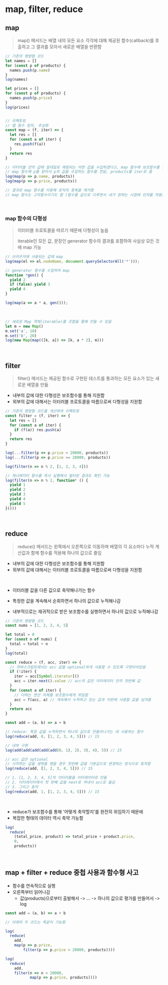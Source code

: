 # map, filter, reduce

## map

> map() 메서드는 배열 내의 모든 요소 각각에 대해 제공된 함수(callback)를 호출하고 그 결과를 모아서 새로운 배열을 반환함

``` javascript
// 기존의 명령형 코드
let names = []
for (const p of products) {
  names.push(p.name)
}
log(names)

let prices = []
for (const p of products) {
  names.push(p.price)
}
log(prices)


// 리팩토링
// 맵 함수 정의, 추상화
const map = (f, iter) => {
  let res = []
  for (const a of iter) {
    res.push(f(a))
  }
  return res
}

// 이터러블 안의 값에 일대일로 매핑되는 어떤 값을 수집하겠다고, map 함수에 보조함수를 전달하는 방법으로 사용함
// map 함수에 p를 받아서 p의 값을 수집하는 함수를 전달, products를 iter로 줌
log(map(p => p.name, products))
log(map(p => p.price, products))

// 결과로 map 함수를 이용해 로직의 중복을 제거함
// map 함수는 고차함수이기도 함 (함수를 값으로 다루면서 내가 원하는 시점에 인자를 적용함)

```

<br>

### map 함수의 다형성

> 이터러블 프로토콜을 따르기 때문에 다형성이 높음
>
> iterable인 모든 값, 문장인 generator 함수의 결과를 포함하여 사실상 모든 것에 map 가능

``` javascript
// 브라우저에 사용되는 값에 map
log(map(el => el.nodeName, document.querySelectorAll('*')));

// generator 함수를 수집하여 map
function *gen() {
  yield 2
  if (false) yield 3
  yield 4
}

log(map(a => a * a, gen()));
```

<br>

``` javascript
// 새로운 Map 객체(iterable)를 조합을 통해 만들 수 있음
let m = new Map()
m.set('a', 10)
m.set('b', 20)
log(new Map(map(([k, a]) => [k, a * 2], m)))

```

<br>

## filter

> filter() 메서드는 제공된 함수로 구현된 테스트를 통과하는 모든 요소가 있는 새로운 배열을 만듦

- 내부의 값에 대한 다형성은 보조함수를 통해 지원함
- 외부의 값에 대해서는 이터러블 프로토콜을 따름으로써 다형성을 지원함

``` javascript
// 기존의 명령형 코드를 개선하여 리팩토링
const filter = (f, iter) => {
  let res = []
  for (const a of iter) {
    if (f(a)) res.push(a)
  }
  return res
}

log(...filter(p => p.price < 20000, products))
log(...filter(p => p.price >= 20000, products))

log(filter(n => n % 2, [1, 2, 3, 4]))

// 제너레이터 함수를 즉시 실행해서 필터된 결과도 확인 가능
log(filter(n => n % 2, function* () {
  yield 1
  yield 2
  yield 3
  yield 4
  yield 5
}()))

```

<br>

## reduce

> reduce() 메서드는 왼쪽에서 오른쪽으로 이동하며 배열의 각 요소마다 누적 계산값과 함께 함수를 적용해 하나의 값으로 줄임

- 내부의 값에 대한 다형성은 보조함수를 통해 지원함
- 외부의 값에 대해서는 이터러블 프로토콜을 따름으로써 다형성을 지원함

<br>

- 이터러블 값을 다른 값으로 축약해나가는 함수
- 특정한 값을 계속해서 순회하면서 하나의 값으로 누적해나감

- 내부적으로는 재귀적으로 받은 보조함수를 실행하면서 하나의 값으로 누적해나감

``` javascript
// 기존의 명령형 코드
const nums = [1, 2, 3, 4, 5]

let total = 0
for (const n of nums) {
  total = total + n
}
log(total)

const reduce = (f, acc, iter) => {
  // 자바스크립트에서는 acc 값을 optional하게 사용할 수 있도록 구현되어있음
  if (!iter) {
    iter = acc[Symbol.iterator]()
    acc = iter.next().value // acc의 값은 이터레이터 안의 첫번째 값
  }
  for (const a of iter) {
    // 더하는 연산 자체를 보조함수에게 위임함
    acc = f(acc, a) // 계속해서 누적하고 있는 값과 이번에 사용할 값을 넘겨줌
  }
  return acc
}

const add = (a, b) => a + b

// reduce: 특정 값을 누적하면서 하나의 값으로 만들어나가는 데 사용하는 함수
log(reduce(add, 0, [1, 2, 3, 4, 5])) // 15

// 내부 구현
log(add(add(add(add(add(0, 1), 2), 3), 4), 5)) // 15

// acc 값은 optional
// 시작하는 값을 생략을 했을 경우 첫번째 값을 기본값으로 변경하는 방식으로 동작함
log(reduce(add, [1, 2, 3, 4, 5])) // 15

// 1. [1, 2, 3, 4, 5]의 이터러블을 이터레이터로 만듦
// 2. 이터레이터에서 첫 번째 값을 next로 꺼내서 acc로 옮김
// 3. 그리고 동작
log(reduce(add, 1, [1, 2, 3, 4, 5])) // 15

```

<br>

- reduce가 보조함수를 통해 '어떻게 축약할지'를 완전히 위임하기 때문에
- 복잡한 형태의 데이터 역시 축약 가능함

``` javascript
log(
  reduce(
    (total_price, product) => total_price + product.price,
    0,
    products))
```

<br>

## map + filter + reduce 중첩 사용과 함수형 사고

- 함수를 연속적으로 실행
- 오른쪽부터 읽어나감
  - 값(products)으로부터 출발해서 -> ... -> 하나의 값으로 평가를 만들어서 -> log

``` javascript
const add = (a, b) => a + b

// 아래의 두 코드는 똑같이 기능함

log(
  reduce(
    add,
    map(p => p.price,
        filter(p => p.price < 20000, products))))

log(
  reduce(
    add,
    filter(n => n < 20000,
           map(p => p.price, products))))

```

<br>

<br>

<br>